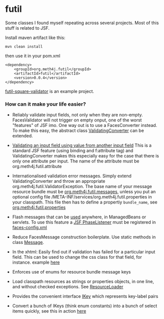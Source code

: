 futil
=====

Some classes I found myself repeating across several projects. Most of this stuff is related to JSF.

Install maven artifact like this:

	mvn clean install

then use it in your pom.xml

	<dependency>
		<groupId>org.meth4j.futil</groupId>
		<artifactId>futil</artifactId>
		<version>0.0.4</version>
	</dependency>

[futil-square-validator](https://github.com/methylene/futil-square-validator) is an example project.

### How can it make your life easier?

*	Reliably validate input fields, not only when they are non-empty. FacesValidator will not trigger on empty onput, one of the worst "features" of JSF imo. One way out is to use a FacesConverter instead. To make this easy, the abstract class [ValidatingConverter](https://github.com/methylene/futil/blob/master/src/main/java/org/meth4j/futil/ValidatingConverter.java) can be extended.

*	[Validating an input field using value from another input field](https://github.com/methylene/futil-square-validator/blob/master/src/main/java/some/group/SideValidator.java) This is a standard JSF feature (using binding and f:attribute tag) and ValidatingConverter makes this especially easy for the case that there is only one attribute per input. The name of the attribute must be org.meth4j.futil.attribute

*	Internationalised validation error messages. Simply extend ValidatingConverter and throw an appropriate org.meth4j.futil.ValidatorException. The base name of your message resource bundle must be [org.meth4j.futil.messages](https://github.com/methylene/futil-square-validator/blob/master/src/main/resources/org/meth4j/futil/messages_en.properties), unless you put an optional config file /META-INF/services/org.meth4j.futil.properties in your classpath. This file then has to define a propertiy `bundle_name`, see [org.meth4j.futil.properties](https://github.com/methylene/futil-square-validator/blob/master/src/main/resources/META-INF/services/org.meth4j.futil.properties)

*	Flash messages that can be [used](https://github.com/methylene/futil-square-validator/blob/master/src/main/java/some/group/SquareBean.java) anywhere, in ManagedBeans or servlets. To use this feature a [JSF PhaseListener](https://github.com/methylene/futil/blob/master/src/main/java/org/meth4j/futil/MessageFilter.java) must be registered in [faces-config.xml](https://github.com/methylene/futil-square-validator/blob/master/src/main/webapp/WEB-INF/faces-config.xml)

*	Reduce FacesMessage construction boilerplate. Use static methods in class [Message](https://github.com/methylene/futil/blob/master/src/main/java/org/meth4j/futil/Message.java).

*	In the xhtml: Easily find out if validation has failed for a particular input field. This can be used to change the css class for that field, for instance. example [here](https://github.com/methylene/futil-square-validator/blob/master/src/main/webapp/WEB-INF/tags/some/group/inputText.xhtml)

*	Enforces use of enums for resource bundle message keys

*	Load classpath resources as strings or properties objects, in one line, and without checked exceptions. See [ResourceLoader](https://github.com/methylene/futil/blob/master/src/main/java/org/meth4j/futil/ResourceLoader.java)

*	Provides the convenient interface [IKey](https://github.com/methylene/futil/blob/master/src/main/java/org/meth4j/futil/IKey.java) which represents key-label pairs

*	Convert a bunch of IKeys (think enum constants) into a bunch of select items quickly, see this in action [here](https://github.com/methylene/futil-square-validator/blob/master/src/main/java/some/group/ContentsOf.java)
